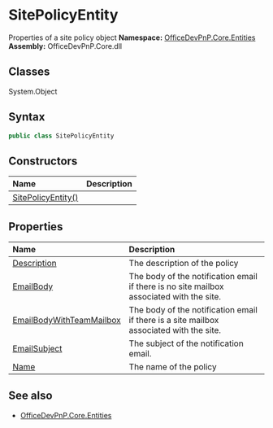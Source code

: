 # SitePolicyEntity
Properties of a site policy object
**Namespace:** [OfficeDevPnP.Core.Entities](OfficeDevPnP.Core.Entities.md)
**Assembly:** OfficeDevPnP.Core.dll
## Classes
System.Object
## Syntax
```C#
public class SitePolicyEntity
```
## Constructors
|**Name**|**Description**|
|:-----|:-----|
| [SitePolicyEntity()](SitePolicyEntityconstructor1details.md) | 
## Properties
|**Name**|**Description**|
|:-----|:-----|
| [Description](SitePolicyEntity.Description.md) | The description of the policy
| [EmailBody](SitePolicyEntity.EmailBody.md) | The body of the notification email if there is no site mailbox associated with the site.
| [EmailBodyWithTeamMailbox](SitePolicyEntity.EmailBodyWithTeamMailbox.md) | The body of the notification email if there is a site mailbox associated with the site.
| [EmailSubject](SitePolicyEntity.EmailSubject.md) | The subject of the notification email.
| [Name](SitePolicyEntity.Name.md) | The name of the policy
## See also
- [OfficeDevPnP.Core.Entities](OfficeDevPnP.Core.Entities.md)
